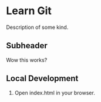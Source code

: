 # Learn Git
Description of some kind.

## Subheader

Wow this works?

## Local Development

1. Open index.html in your browser.